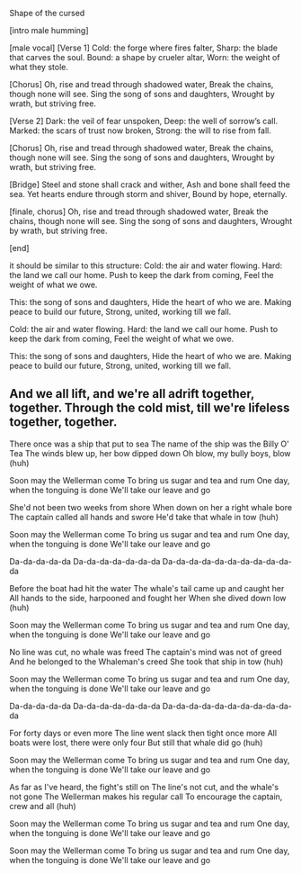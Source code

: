 Shape of the cursed

[intro male humming]

[male vocal]
[Verse 1]
Cold: the forge where fires falter,
Sharp: the blade that carves the soul.
Bound: a shape by crueler altar,
Worn: the weight of what they stole.

[Chorus]
Oh, rise and tread through shadowed water,
Break the chains, though none will see.
Sing the song of sons and daughters,
Wrought by wrath, but striving free.

[Verse 2]
Dark: the veil of fear unspoken,
Deep: the well of sorrow’s call.
Marked: the scars of trust now broken,
Strong: the will to rise from fall.

[Chorus]
Oh, rise and tread through shadowed water,
Break the chains, though none will see.
Sing the song of sons and daughters,
Wrought by wrath, but striving free.

[Bridge]
Steel and stone shall crack and wither,
Ash and bone shall feed the sea.
Yet hearts endure through storm and shiver,
Bound by hope, eternally.

[finale, chorus]
Oh, rise and tread through shadowed water,
Break the chains, though none will see.
Sing the song of sons and daughters,
Wrought by wrath, but striving free.

[end]


it should be similar to this structure:
Cold: the air and water flowing.
Hard: the land we call our home.
Push to keep the dark from coming,
Feel the weight of what we owe.

This: the song of sons and daughters,
Hide the heart of who we are.
Making peace to build our future,
Strong, united, working till we fall.

Cold: the air and water flowing.
Hard: the land we call our home.
Push to keep the dark from coming,
Feel the weight of what we owe.

This: the song of sons and daughters,
Hide the heart of who we are.
Making peace to build our future,
Strong, united, working till we fall.

And we all lift, and we're all adrift together, together.
Through the cold mist, till we're lifeless together, together.
-------------


There once was a ship that put to sea
The name of the ship was the Billy O' Tea
The winds blew up, her bow dipped down
Oh blow, my bully boys, blow (huh)

Soon may the Wellerman come
To bring us sugar and tea and rum
One day, when the tonguing is done
We'll take our leave and go

She'd not been two weeks from shore
When down on her a right whale bore
The captain called all hands and swore
He'd take that whale in tow (huh)

Soon may the Wellerman come
To bring us sugar and tea and rum
One day, when the tonguing is done
We'll take our leave and go

Da-da-da-da-da
Da-da-da-da-da-da-da
Da-da-da-da-da-da-da-da-da-da-da

Before the boat had hit the water
The whale's tail came up and caught her
All hands to the side, harpooned and fought her
When she dived down low (huh)

Soon may the Wellerman come
To bring us sugar and tea and rum
One day, when the tonguing is done
We'll take our leave and go

No line was cut, no whale was freed
The captain's mind was not of greed
And he belonged to the Whaleman's creed
She took that ship in tow (huh)

Soon may the Wellerman come
To bring us sugar and tea and rum
One day, when the tonguing is done
We'll take our leave and go

Da-da-da-da-da
Da-da-da-da-da-da-da
Da-da-da-da-da-da-da-da-da-da-da

For forty days or even more
The line went slack then tight once more
All boats were lost, there were only four
But still that whale did go (huh)

Soon may the Wellerman come
To bring us sugar and tea and rum
One day, when the tonguing is done
We'll take our leave and go

As far as I've heard, the fight's still on
The line's not cut, and the whale's not gone
The Wellerman makes his regular call
To encourage the captain, crew and all (huh)

Soon may the Wellerman come
To bring us sugar and tea and rum
One day, when the tonguing is done
We'll take our leave and go

Soon may the Wellerman come
To bring us sugar and tea and rum
One day, when the tonguing is done
We'll take our leave and go


